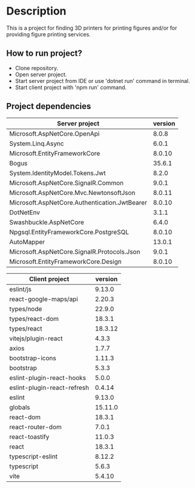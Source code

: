 # Description
This is a project for finding 3D printers for printing figures and/or for providing figure printing services.

## How to run project?

* Clone repository.
* Open server project.
* Start server project from IDE or use 'dotnet run' command in terminal.
* Start client project with 'npm run' command.

## Project dependencies

| Server project                                |version |
|-----------------------------------------------|--------|
| Microsoft.AspNetCore.OpenApi                  | 8.0.8  |
| System.Linq.Async                             | 6.0.1  |
| Microsoft.EntityFrameworkCore                 | 8.0.10 |
| Bogus                                         | 35.6.1 |
| System.IdentityModel.Tokens.Jwt               | 8.2.0  |
| Microsoft.AspNetCore.SignalR.Common           | 9.0.1  |
| Microsoft.AspNetCore.Mvc.NewtonsoftJson       | 8.0.11 |
| Microsoft.AspNetCore.Authentication.JwtBearer | 8.0.10 |
| DotNetEnv                                     | 3.1.1  |
| Swashbuckle.AspNetCore                        | 6.4.0  |
| Npgsql.EntityFrameworkCore.PostgreSQL         | 8.0.10 |
| AutoMapper                                    | 13.0.1 |
| Microsoft.AspNetCore.SignalR.Protocols.Json   | 9.0.1  |
| Microsoft.EntityFrameworkCore.Design          | 8.0.10 |

| Client project              |version  |
|-----------------------------|---------|
| eslint/js                   | 9.13.0  |
| react-google-maps/api       | 2.20.3  |
| types/node                  | 22.9.0  |
| types/react-dom             | 18.3.1  |
| types/react                 | 18.3.12 |
| vitejs/plugin-react         | 4.3.3   |
| axios                       | 1.7.7   |
| bootstrap-icons             | 1.11.3  |
| bootstrap                   | 5.3.3   |
| eslint-plugin-react-hooks   | 5.0.0   |
| eslint-plugin-react-refresh | 0.4.14  |
| eslint                      | 9.13.0  |
| globals                     | 15.11.0 |
| react-dom                   | 18.3.1  |
| react-router-dom            | 7.0.1   |
| react-toastify              | 11.0.3  |
| react                       | 18.3.1  |
| typescript-eslint           | 8.12.2  |
| typescript                  | 5.6.3   |
| vite                        | 5.4.10  |

